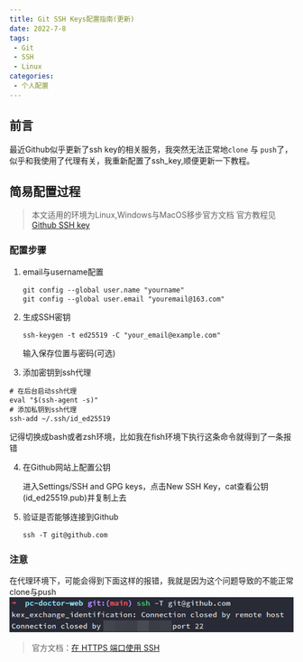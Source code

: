 ```yaml
---
title: Git SSH Keys配置指南(更新)
date: 2022-7-8
tags:
 - Git
 - SSH
 - Linux
categories:
 - 个人配置
---
```

## 前言

最近Github似乎更新了ssh key的相关服务，我突然无法正常地```clone``` 与 ```push```了，似乎和我使用了代理有关，我重新配置了ssh_key,顺便更新一下教程。
 
## 简易配置过程  
> 本文适用的环境为Linux,Windows与MacOS移步官方文档
> 官方教程见[Github SSH key](https://docs.github.com/cn/authentication/connecting-to-github-with-ssh/about-ssh)
### 配置步骤

1. email与username配置

   ```shell
   git config --global user.name "yourname"
   git config --global user.email "youremail@163.com"
   ```

2. 生成SSH密钥

   ```shell
   ssh-keygen -t ed25519 -C "your_email@example.com"
   ```

   输入保存位置与密码(可选)

3. 添加密钥到ssh代理
  
  ```shell
  # 在后台启动ssh代理
  eval "$(ssh-agent -s)"
  # 添加私钥到ssh代理
  ssh-add ~/.ssh/id_ed25519
  ```
  记得切换成bash或者zsh环境，比如我在fish环境下执行这条命令就得到了一条报错

4. 在Github网站上配置公钥

   进入Settings/SSH and GPG keys，点击New SSH Key，cat查看公钥(id_ed25519.pub)并复制上去

5. 验证是否能够连接到Github

   ```shell
   ssh -T git@github.com
   ```


### 注意

在代理环境下，可能会得到下面这样的报错，我就是因为这个问题导致的不能正常clone与push
![](./image/GitSSHkeys.md/2022-07-07-15-37-52.png)
> 官方文档：[在 HTTPS 端口使用 SSH](https://docs.github.com/cn/authentication/troubleshooting-ssh/using-ssh-over-the-https-port)
